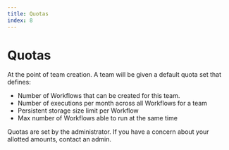 ```yaml
---
title: Quotas
index: 8
---
```


# Quotas

At the point of team creation. A team will be given a default quota set that defines:

- Number of Workflows that can be created for this team.
- Number of executions per month across all Workflows for a team
- Persistent storage size limit per Workflow
- Max number of Workflows able to run at the same time

Quotas are set by the administrator. If you have a concern about your allotted amounts, contact an admin.
